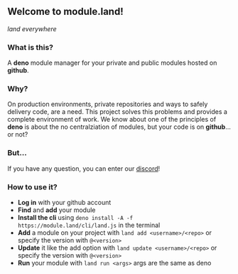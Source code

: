 ## Welcome to module.land!

*land everywhere*

### What is this?
A __deno__ module manager for your private and public modules hosted on __github__.

### Why?
On production environments, private repositories and ways to safely delivery code, are a need.
This project solves this problems and provides a complete environment of work.
We know about one of the principles of __deno__ is about the no centralziation of modules, but your code is on __github__... or not?

### But...
If you have any question, you can enter our [discord](https://discord.gg/2eqenPy)!

### How to use it?
- **Log in** with your github account
- **Find** and **add** your module
- **Install the cli** using `deno install -A -f https://module.land/cli/land.js` in the terminal
- **Add** a module on your project with `land add <username>/<repo>` or specify the version with `@<version>`
- **Update** it like the add option with `land update <username>/<repo>` or specify the version with `@<version>`
- **Run** your module with `land run <args>` args are the same as deno

